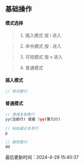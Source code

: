 <!--
 * @Description: 
 * @Author: prui
 * @Date: 2024-04-29 15:39:32
 * @LastEditTime: 2024-04-29 15:39:36
 * @LastEditors: prui
 * 不忘初心,不负梦想
-->

## 基础操作 

#### 模式选择

> 1. 插入模式 按 i 进入

> 2. 命令模式 按 : 进入

> 3. 可视模式 按 v 进入

> 4. 普通模式

#### 插入模式
    
```js
// 移动整行

```

#### 普通模式
```js
// 普通复制整行
yy(当前行) 或者 5yy(第几行)

// 粘贴最近复制行
p

// 删除整行
dd
```



最后更新时间：2024-4-29 15:40:37